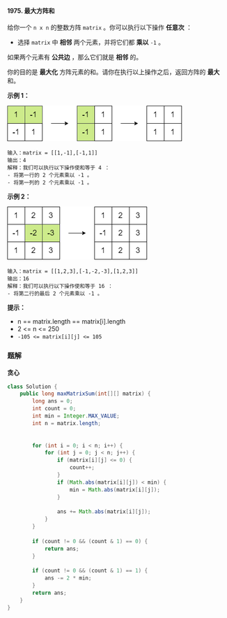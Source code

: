 #### 1975. 最大方阵和

给你一个 `n x n` 的整数方阵 `matrix` 。你可以执行以下操作 **任意次** ：

* 选择 `matrix` 中 **相邻** 两个元素，并将它们都 **乘以** `-1` 。

如果两个元素有 **公共边** ，那么它们就是 **相邻** 的。

你的目的是 **最大化** 方阵元素的和。请你在执行以上操作之后，返回方阵的 **最大** 和。

**示例 1：**

![img](./images/最大方阵和/1.jpg)

```shell
输入：matrix = [[1,-1],[-1,1]]
输出：4
解释：我们可以执行以下操作使和等于 4 ：
- 将第一行的 2 个元素乘以 -1 。
- 将第一列的 2 个元素乘以 -1 。
```

**示例 2：**

![img](./images/最大方阵和/2.jpg)

```shell
输入：matrix = [[1,2,3],[-1,-2,-3],[1,2,3]]
输出：16
解释：我们可以执行以下操作使和等于 16 ：
- 将第二行的最后 2 个元素乘以 -1 。
```

**提示：**

* n == matrix.length == matrix[i].length
* 2 <= n <= 250
* `-105 <= matrix[i][j] <= 105`

### 题解

**贪心**

```java
class Solution {
    public long maxMatrixSum(int[][] matrix) {
        long ans = 0;
        int count = 0;
        int min = Integer.MAX_VALUE;
        int n = matrix.length;


        for (int i = 0; i < n; i++) {
            for (int j = 0; j < n; j++) {
                if (matrix[i][j] <= 0) {
                    count++;
                }
                if (Math.abs(matrix[i][j]) < min) {
                    min = Math.abs(matrix[i][j]);
                }

                ans += Math.abs(matrix[i][j]);
            }
        }

        if (count != 0 && (count & 1) == 0) {
            return ans;
        }

        if (count != 0 && (count & 1) == 1) {
            ans -= 2 * min;
        }
        return ans;
    }
}
```

